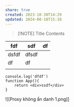 ```yaml
---
share: true
created: 2023-10-30T14:29
updated: 2024-08-18T15:18
---
```


> [!NOTE] Title
> Contents

| fdf   | sdf   | df  |
| ----- | ----- | --- |
| dsfdf | dfsdf |     |
| df    | df    |     |
|       |       |     |

```tsx
console.log('dfdf')
function App(){
    return <div>ssdf</div>
}
```
![[Proxy không ẩn danh 1.png]]